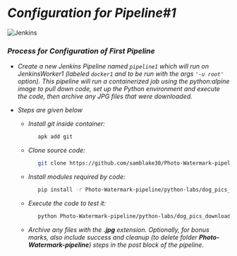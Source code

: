 # _Configuration for Pipeline#1_
![Jenkins](https://img.shields.io/badge/Jenkins--Pipeline-1-blue)

### _Process for Configuration of First Pipeline_


* _Create a new Jenkins Pipeline named ```pipeline1``` which will run on JenkinsWorker1 (labeled `docker1` and to be run with the args ```'-u root'``` option). This pipeline will run a containerized job using the python:alpine image to pull down code, set up the Python environment and execute the code, then archive any JPG files that were downloaded._

* _Steps are given below_
  * _Install git inside container:_
    ```bash 
       apk add git
    ```
  * _Clone source code:_
    ```bash
       git clone https://github.com/samblake30/Photo-Watermark-pipeline.git
    ```
  * _Install modules required by code:_
    ```bash
       pip install -r Photo-Watermark-pipeline/python-labs/dog_pics_downloader/requirements.txt
    ```
  * _Execute the code to test it:_
    ```bash
       python Photo-Watermark-pipeline/python-labs/dog_pics_downloader/dog_pic_get_class.py
    ```
  * _Archive any files with the ***.jpg*** extension. Optionally, for bonus marks, also include success and cleanup (to delete folder ***Photo-Watermark-pipeline***) steps in the post block of the pipeline._
       
       
